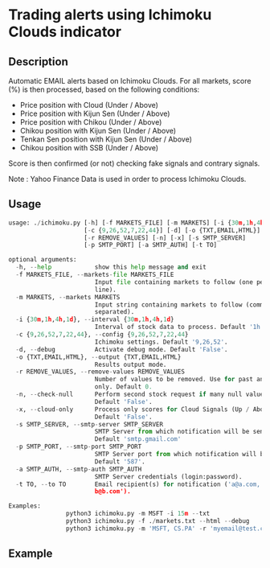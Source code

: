 # Trading alerts using Ichimoku Clouds indicator

## Description
Automatic EMAIL alerts based on Ichimoku Clouds. For all markets, score (%) is then processed, based on the following conditions:
 -  Price position with Cloud (Under / Above)
 -  Price position with Kijun Sen (Under / Above)
 -  Price position with Chikou (Under / Above)
 -  Chikou position with Kijun Sen (Under / Above)
 -  Tenkan Sen position with Kijun Sen (Under / Above)
 -  Chikou position with SSB (Under / Above)

Score is then confirmed (or not) checking fake signals and contrary signals.

Note : Yahoo Finance Data is used in order to process Ichimoku Clouds.

## Usage
```python
usage: ./ichimoku.py [-h] [-f MARKETS_FILE] [-m MARKETS] [-i {30m,1h,4h,1d}]
                     [-c {9,26,52,7,22,44}] [-d] [-o {TXT,EMAIL,HTML}]
                     [-r REMOVE_VALUES] [-n] [-x] [-s SMTP_SERVER]
                     [-p SMTP_PORT] [-a SMTP_AUTH] [-t TO]

optional arguments:
  -h, --help            show this help message and exit
  -f MARKETS_FILE, --markets-file MARKETS_FILE
                        Input file containing markets to follow (one per
                        line).
  -m MARKETS, --markets MARKETS
                        Input string containing markets to follow (comma
                        separated).
  -i {30m,1h,4h,1d}, --interval {30m,1h,4h,1d}
                        Interval of stock data to process. Default '1h'.
  -c {9,26,52,7,22,44}, --config {9,26,52,7,22,44}
                        Ichimoku settings. Default '9,26,52'.
  -d, --debug           Activate debug mode. Default 'False'.
  -o {TXT,EMAIL,HTML}, --output {TXT,EMAIL,HTML}
                        Results output mode.
  -r REMOVE_VALUES, --remove-values REMOVE_VALUES
                        Number of values to be removed. Use for past analasys
                        only. Default 0.
  -n, --check-null      Perform second stock request if many null values.
                        Default 'False'.
  -x, --cloud-only      Process only scores for Cloud Signals (Up / Above).
                        Default 'False'.
  -s SMTP_SERVER, --smtp-server SMTP_SERVER
                        SMTP Server from which notification will be sent.
                        Default 'smtp.gmail.com'
  -p SMTP_PORT, --smtp-port SMTP_PORT
                        SMTP Server port from which notification will be sent.
                        Default '587'.
  -a SMTP_AUTH, --smtp-auth SMTP_AUTH
                        SMTP Server credentials (login:password).
  -t TO, --to TO        Email recipient(s) for notification ('a@a.com,
                        b@b.com').

Examples:
                python3 ichimoku.py -m MSFT -i 15m --txt
                python3 ichimoku.py -f ./markets.txt --html --debug
                python3 ichimoku.py -m 'MSFT, CS.PA' -r 'myemail@test.com' -a 'myemail@gmail.com:mypassword'
```

## Example
